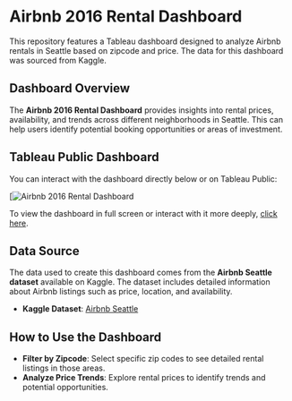 # Airbnb 2016 Rental Dashboard

This repository features a Tableau dashboard designed to analyze Airbnb rentals in Seattle based on zipcode and price. The data for this dashboard was sourced from Kaggle.

## Dashboard Overview

The **Airbnb 2016 Rental Dashboard** provides insights into rental prices, availability, and trends across different neighborhoods in Seattle. This can help users identify potential booking opportunities or areas of investment.

## Tableau Public Dashboard

You can interact with the dashboard directly below or on Tableau Public:

[![Airbnb 2016 Rental Dashboard](https://public.tableau.com/views/Airbnb2016rentaldashboard/Dashboard1?:language=en-US&publish=yes&:sid=&:redirect=auth&:display_count=n&:origin=viz_share_link)

To view the dashboard in full screen or interact with it more deeply, [click here](https://public.tableau.com/views/Airbnb2016rentaldashboard/Dashboard1?:language=en-US&publish=yes&:sid=&:redirect=auth&:display_count=n&:origin=viz_share_link).

## Data Source

The data used to create this dashboard comes from the **Airbnb Seattle dataset** available on Kaggle. The dataset includes detailed information about Airbnb listings such as price, location, and availability.

- **Kaggle Dataset**: [Airbnb Seattle](https://www.kaggle.com/datasets/airbnb/seattle)

## How to Use the Dashboard

- **Filter by Zipcode**: Select specific zip codes to see detailed rental listings in those areas.
- **Analyze Price Trends**: Explore rental prices to identify trends and potential opportunities.